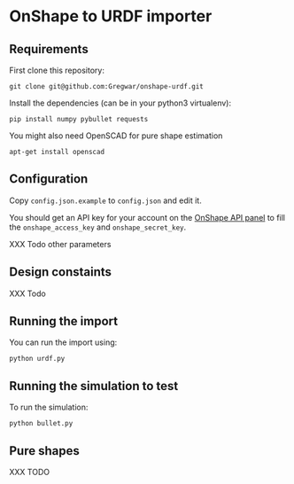 # OnShape to URDF importer

## Requirements

First clone this repository:

    git clone git@github.com:Gregwar/onshape-urdf.git

Install the dependencies (can be in your python3 virtualenv):

    pip install numpy pybullet requests

You might also need OpenSCAD for pure shape estimation

    apt-get install openscad

## Configuration

Copy `config.json.example` to `config.json` and edit it.

You should get an API key for your account on the
[OnShape API panel](https://dev-portal.onshape.com/keys) to
fill the `onshape_access_key` and `onshape_secret_key`.

XXX Todo other parameters

## Design constaints

XXX Todo

## Running the import

You can run the import using:

    python urdf.py

## Running the simulation to test

To run the simulation:

    python bullet.py

## Pure shapes

XXX TODO